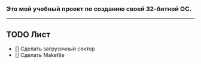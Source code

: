 ### Это мой учебный проект по созданию своей 32-битной ОС. 
---
## TODO Лист
- [] Сделать загрузочный сектор
- [] Сделать Makefile
